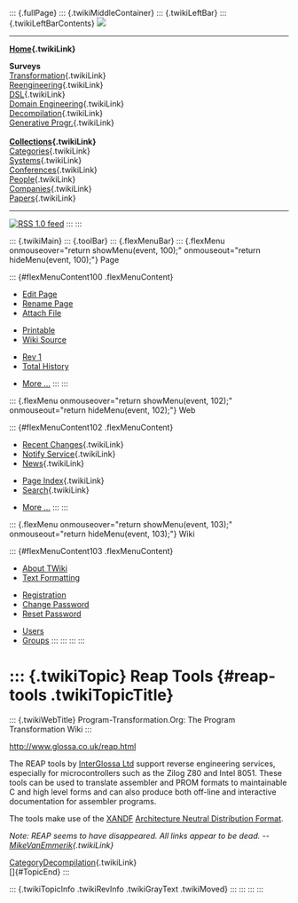 ::: {.fullPage}
::: {.twikiMiddleContainer}
::: {.twikiLeftBar}
::: {.twikiLeftBarContents}
![](../pub/transformation.gif)

------------------------------------------------------------------------

**[Home](WebHome){.twikiLink}**

**Surveys**\
[Transformation](ProgramTransformation){.twikiLink}\
[Reengineering](ReengineeringWiki){.twikiLink}\
[DSL](DomainSpecificLanguages){.twikiLink}\
[Domain Engineering](DomainEngineering){.twikiLink}\
[Decompilation](DeCompilation){.twikiLink}\
[Generative Progr.](GenerativeProgrammingWiki){.twikiLink}\
\
**[Collections](CategoryCollection){.twikiLink}**\
[Categories](CategoryCategory){.twikiLink}\
[Systems](TransformationSystems){.twikiLink}\
[Conferences](TransformationConferences){.twikiLink}\
[People](TransformationPeople){.twikiLink}\
[Companies](TransformationCompanies){.twikiLink}\
[Papers](CategoryPaper){.twikiLink}

------------------------------------------------------------------------

[![](../pub/rss.gif "RSS 1.0 feed")](WebRss@skin=rss)
:::
:::

::: {.twikiMain}
::: {.toolBar}
::: {.flexMenuBar}
::: {.flexMenu onmouseover="return showMenu(event, 100);" onmouseout="return hideMenu(event, 100);"}
Page

::: {#flexMenuContent100 .flexMenuContent}
-   [Edit
    Page](http://www.program-transformation.org/edit/Transform/ReapTools?t=1536826542)
-   [Rename
    Page](http://www.program-transformation.org/rename/Transform/ReapTools)
-   [Attach
    File](http://www.program-transformation.org/attach/Transform/ReapTools)

<!-- -->

-   [Printable](http://www.program-transformation.org/view/Transform/ReapTools?skin=print.pattern)
-   [Wiki
    Source](http://www.program-transformation.org/view/Transform/ReapTools?skin=text&raw=on&contenttype=text/plain)

<!-- -->

-   [Rev
    1](http://www.program-transformation.org/view/Transform/ReapTools?rev=1.1)
-   [Total
    History](http://www.program-transformation.org/rdiff/Transform/ReapTools)

<!-- -->

-   [More
    \...](http://www.program-transformation.org/oops/Transform/ReapTools?template=oopsmore&param1=1.1&param2=1.1)
:::
:::

::: {.flexMenu onmouseover="return showMenu(event, 102);" onmouseout="return hideMenu(event, 102);"}
Web

::: {#flexMenuContent102 .flexMenuContent}
-   [Recent Changes](WebChanges){.twikiLink}
-   [Notify Service](WebNotify){.twikiLink}
-   [News](WebNews){.twikiLink}

<!-- -->

-   [Page Index](WebIndex){.twikiLink}
-   [Search](WebSearch){.twikiLink}

<!-- -->

-   [More
    \...](http://www.program-transformation.org/oops/Transform/ReapTools?template=oopsmore&param1=1.1&param2=1.1)
:::
:::

::: {.flexMenu onmouseover="return showMenu(event, 103);" onmouseout="return hideMenu(event, 103);"}
Wiki

::: {#flexMenuContent103 .flexMenuContent}
-   [About
    TWiki](http://www.program-transformation.org/view/TWiki/WebHome)
-   [Text
    Formatting](http://www.program-transformation.org/view/TWiki/TextFormattingRules)

<!-- -->

-   [Registration](http://www.program-transformation.org/view/TWiki/TWikiRegistration)
-   [Change
    Password](http://www.program-transformation.org/view/TWiki/ChangePassword)
-   [Reset
    Password](http://www.program-transformation.org/view/TWiki/ResetPassword)

<!-- -->

-   [Users](http://www.program-transformation.org/view/Main/TWikiUsers)
-   [Groups](http://www.program-transformation.org/view/Main/TWikiGroups)
:::
:::
:::
:::

::: {.twikiTopic}
Reap Tools {#reap-tools .twikiTopicTitle}
==========

::: {.twikiWebTitle}
Program-Transformation.Org: The Program Transformation Wiki
:::

<http://www.glossa.co.uk/reap.html>

The REAP tools by [InterGlossa Ltd](http://www.glossa.co.uk/) support
reverse engineering services, especially for microcontrollers such as
the Zilog Z80 and Intel 8051. These tools can be used to translate
assembler and PROM formats to maintainable C and high level forms and
can also produce both off-line and interactive documentation for
assembler programs.

The tools make use of the [XANDF](http://alph.dra.hmg.gb/TenDRA/)
[Architecture Neutral Distribution
Format](http://www.uni-karlsruhe.de/~ae59/ANDF.html).

*Note: REAP seems to have disappeared. All links appear to be dead. \--
[MikeVanEmmerik](../Main/MikeVanEmmerik){.twikiLink}*

[CategoryDecompilation](CategoryDecompilation){.twikiLink}\
[]{#TopicEnd}
:::

::: {.twikiTopicInfo .twikiRevInfo .twikiGrayText .twikiMoved}
:::
:::
:::
:::
